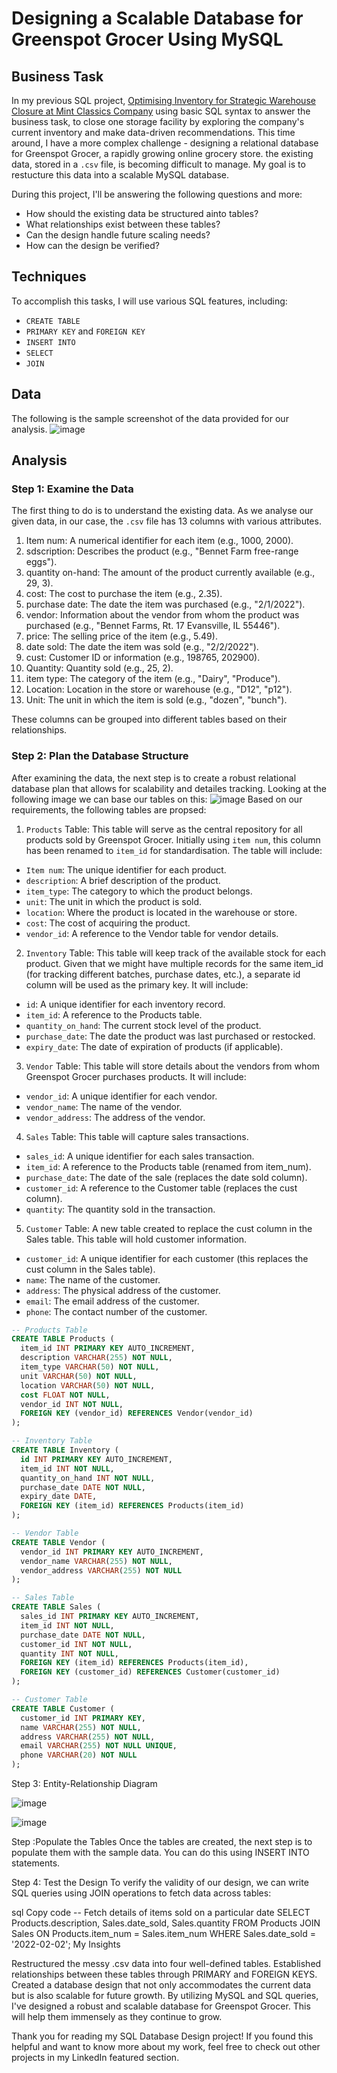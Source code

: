 # Designing a Scalable Database for Greenspot Grocer Using MySQL

## Business Task
In my previous SQL project, [Optimising Inventory for Strategic Warehouse Closure at Mint Classics Company](https://github.com/jef-fortunahamid/MintClassicsCo/blob/main/README.md) using basic SQL syntax to answer the business task, to close one storage facility by exploring the company's current inventory and make data-driven recommendations. This time around, I have a more complex challenge - designing a relational database for Greenspot Grocer, a rapidly growing online grocery store. the existing data, stored in a `.csv` file, is becoming difficult to manage. My goal is to restucture this data into a scalable MySQL database.

During this project, I'll be answering the following questions and more:
- How should the existing data be structured ainto tables?
- What relationships exist between these tables?
- Can the design handle future scaling needs?
- How can the design be verified?

## Techniques
To accomplish this tasks, I will use various SQL features, including:
- `CREATE TABLE`
- `PRIMARY KEY` and `FOREIGN KEY`
- `INSERT INTO`
-  `SELECT`
-  `JOIN`

## Data
The following is the sample screenshot of the data provided for our analysis.
![image](https://github.com/jef-fortunahamid/GreenspotGrocerDBDesign/assets/125134025/f58c021f-cfda-43c4-a49f-3448d8f70c70)

## Analysis
### Step 1: Examine the Data
The first thing to do is to understand the existing data. As we analyse our given data, in our case, the `.csv` file has 13 columns with various attributes.
1. Item num: A numerical identifier for each item (e.g., 1000, 2000).
2. sdscription: Describes the product (e.g., "Bennet Farm free-range eggs").
3. quantity on-hand: The amount of the product currently available (e.g., 29, 3).
4. cost: The cost to purchase the item (e.g., 2.35).
5. purchase date: The date the item was purchased (e.g., "2/1/2022").
6. vendor: Information about the vendor from whom the product was purchased (e.g., "Bennet Farms, Rt. 17 Evansville, IL 55446").
7. price: The selling price of the item (e.g., 5.49).
8. date sold: The date the item was sold (e.g., "2/2/2022").
9. cust: Customer ID or information (e.g., 198765, 202900).
10. Quantity: Quantity sold (e.g., 25, 2).
11. item type: The category of the item (e.g., "Dairy", "Produce").
12. Location: Location in the store or warehouse (e.g., "D12", "p12").
13. Unit: The unit in which the item is sold (e.g., "dozen", "bunch").

These columns can be grouped into different tables based on their relationships.

### Step 2: Plan the Database Structure
After examining the data, the next step is to create a robust relational database plan that allows for scalability and detailes tracking. Looking at the following image we can base our tables on this:
![image](https://github.com/jef-fortunahamid/GreenspotGrocerDBDesign/assets/125134025/c770f742-dfb8-4e67-8d7b-f1b19a89d8bf)
Based on our requirements, the following tables are propsed:
1. `Products` Table: This table will serve as the central repository for all products sold by Greenspot Grocer. Initially using `item num`, this column has been renamed to `item_id` for standardisation. The table will include:
  - `Item num`: The unique identifier for each product. 
  - `description`: A brief description of the product.
  - `item_type`: The category to which the product belongs.
  - `unit`: The unit in which the product is sold.
  - `location`: Where the product is located in the warehouse or store.
  - `cost`: The cost of acquiring the product.
  - `vendor_id`: A reference to the Vendor table for vendor details.
2. `Inventory` Table: This table will keep track of the available stock for each product. Given that we might have multiple records for the same item_id (for tracking different batches, purchase dates, etc.), a separate id column will be used as the primary key. It will include:
  - `id`: A unique identifier for each inventory record.
  - `item_id`: A reference to the Products table.
  - `quantity_on_hand`: The current stock level of the product.
  - `purchase_date`: The date the product was last purchased or restocked.
  - `expiry_date`: The date of expiration of products (if applicable).
3. `Vendor` Table: This table will store details about the vendors from whom Greenspot Grocer purchases products. It will include:
  - `vendor_id`: A unique identifier for each vendor.
  - `vendor_name`: The name of the vendor.
  - `vendor_address`: The address of the vendor.
4. `Sales` Table: This table will capture sales transactions.
  - `sales_id`: A unique identifier for each sales transaction.
  - `item_id`: A reference to the Products table (renamed from item_num).
  - `purchase_date`: The date of the sale (replaces the date sold column).
  - `customer_id`: A reference to the Customer table (replaces the cust column).
  - `quantity`: The quantity sold in the transaction.
5. `Customer` Table: A new table created to replace the cust column in the Sales table. This table will hold customer information.
  - `customer_id`: A unique identifier for each customer (this replaces the cust column in the Sales table).
  - `name`: The name of the customer.
  - `address`: The physical address of the customer.
  - `email`: The email address of the customer.
  - `phone`: The contact number of the customer.

```sql
-- Products Table
CREATE TABLE Products (
  item_id INT PRIMARY KEY AUTO_INCREMENT,
  description VARCHAR(255) NOT NULL,
  item_type VARCHAR(50) NOT NULL,
  unit VARCHAR(50) NOT NULL,
  location VARCHAR(50) NOT NULL,
  cost FLOAT NOT NULL,
  vendor_id INT NOT NULL,
  FOREIGN KEY (vendor_id) REFERENCES Vendor(vendor_id)
);

-- Inventory Table
CREATE TABLE Inventory (
  id INT PRIMARY KEY AUTO_INCREMENT,
  item_id INT NOT NULL,
  quantity_on_hand INT NOT NULL,
  purchase_date DATE NOT NULL,
  expiry_date DATE,
  FOREIGN KEY (item_id) REFERENCES Products(item_id)
);

-- Vendor Table
CREATE TABLE Vendor (
  vendor_id INT PRIMARY KEY AUTO_INCREMENT,
  vendor_name VARCHAR(255) NOT NULL,
  vendor_address VARCHAR(255) NOT NULL
);

-- Sales Table
CREATE TABLE Sales (
  sales_id INT PRIMARY KEY AUTO_INCREMENT,
  item_id INT NOT NULL,
  purchase_date DATE NOT NULL,
  customer_id INT NOT NULL,
  quantity INT NOT NULL,
  FOREIGN KEY (item_id) REFERENCES Products(item_id),
  FOREIGN KEY (customer_id) REFERENCES Customer(customer_id)
);

-- Customer Table
CREATE TABLE Customer (
  customer_id INT PRIMARY KEY,
  name VARCHAR(255) NOT NULL,
  address VARCHAR(255) NOT NULL,
  email VARCHAR(255) NOT NULL UNIQUE,
  phone VARCHAR(20) NOT NULL
);
```

Step 3: Entity-Relationship Diagram

![image](https://github.com/jef-fortunahamid/GreenspotGrocerDBDesign/assets/125134025/b138da9b-ccec-4689-937e-46f1783cd8a3)

![image](https://github.com/jef-fortunahamid/GreenspotGrocerDBDesign/assets/125134025/d5d3064d-a778-4b6b-b21a-acb2905c4da2)


Step :Populate the Tables
Once the tables are created, the next step is to populate them with the sample data. You can do this using INSERT INTO statements.

Step 4: Test the Design
To verify the validity of our design, we can write SQL queries using JOIN operations to fetch data across tables:

sql
Copy code
-- Fetch details of items sold on a particular date
SELECT Products.description, Sales.date_sold, Sales.quantity
FROM Products
JOIN Sales ON Products.item_num = Sales.item_num
WHERE Sales.date_sold = '2022-02-02';
My Insights

Restructured the messy .csv data into four well-defined tables.
Established relationships between these tables through PRIMARY and FOREIGN KEYS.
Created a database design that not only accommodates the current data but is also scalable for future growth.
By utilizing MySQL and SQL queries, I've designed a robust and scalable database for Greenspot Grocer. This will help them immensely as they continue to grow.

Thank you for reading my SQL Database Design project! If you found this helpful and want to know more about my work, feel free to check out other projects in my LinkedIn featured section.
